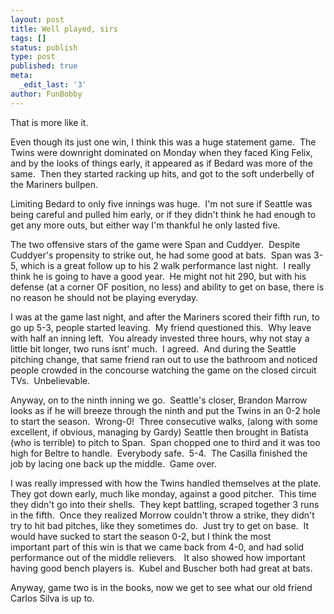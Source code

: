 ```yaml
---
layout: post
title: Well played, sirs
tags: []
status: publish
type: post
published: true
meta:
  _edit_last: '3'
author: FunBobby
---
```

That is more like it.

Even though its just one win, I think this was a huge statement game.  The Twins were downright dominated on Monday when they faced King Felix, and by the looks of things early, it appeared as if Bedard was more of the same.  Then they started racking up hits, and got to the soft underbelly of the Mariners bullpen.

Limiting Bedard to only five innings was huge.  I'm not sure if Seattle was being careful and pulled him early, or if they didn't think he had enough to get any more outs, but either way I'm thankful he only lasted five.  

The two offensive stars of the game were Span and Cuddyer.  Despite Cuddyer's propensity to strike out, he had some good at bats.  Span was 3-5, which is a great follow up to his 2 walk performance last night.  I really think he is going to have a good year.  He might not hit 290, but with his defense (at a corner OF position, no less) and ability to get on base, there is no reason he should not be playing everyday.

I was at the game last night, and after the Mariners scored their fifth run, to go up 5-3, people started leaving.  My friend questioned this.  Why leave with half an inning left.  You already invested three hours, why not stay a little bit longer, two runs isnt' much.  I agreed.  And during the Seattle pitching change, that same friend ran out to use the bathroom and noticed people crowded in the concourse watching the game on the closed circuit TVs.  Unbelievable.

Anyway, on to the ninth inning we go.  Seattle's closer, Brandon Marrow looks as if he will breeze through the ninth and put the Twins in an 0-2 hole to start the season.  Wrong-0!  Three consecutive walks, (along with some excellent, if obvious, managing by Gardy) Seattle then brought in Batista (who is terrible) to pitch to Span.  Span chopped one to third and it was too high for Beltre to handle.  Everybody safe.  5-4.  The Casilla finished the job by lacing one back up the middle.  Game over.

I was really impressed with how the Twins handled themselves at the plate.  They got down early, much like monday, against a good pitcher.  This time they didn't go into their shells.  They kept battling, scraped together 3 runs in the fifth.  Once they realized Morrow couldn't throw a strike, they didn't try to hit bad pitches, like they sometimes do.  Just try to get on base.  It would have sucked to start the season 0-2, but I think the most important part of this win is that we came back from 4-0, and had solid performance out of the middle relievers.   It also showed how important having good bench players is.  Kubel and Buscher both had great at bats.

Anyway, game two is in the books, now we get to see what our old friend Carlos Silva is up to.
